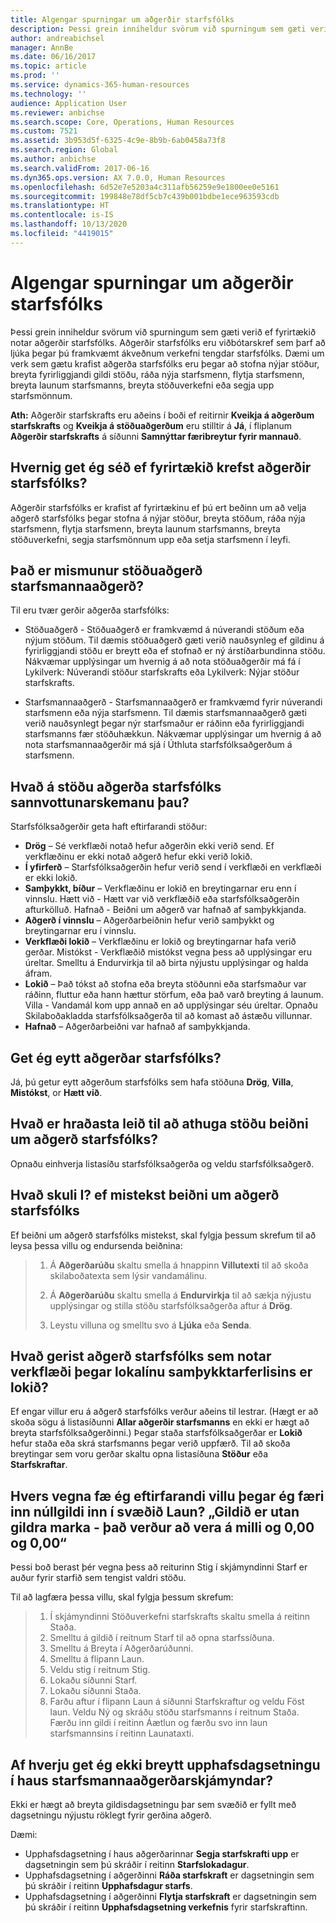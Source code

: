 ```yaml
---
title: Algengar spurningar um aðgerðir starfsfólks
description: Þessi grein inniheldur svörum við spurningum sem gæti verið ef fyrirtækið notar aðgerðir starfsfólks. Aðgerðir starfsfólks eru viðbótarskref sem þarf að ljúka þegar þú framkvæmt ákveðnum verkefni tengdar starfsfólks.
author: andreabichsel
manager: AnnBe
ms.date: 06/16/2017
ms.topic: article
ms.prod: ''
ms.service: dynamics-365-human-resources
ms.technology: ''
audience: Application User
ms.reviewer: anbichse
ms.search.scope: Core, Operations, Human Resources
ms.custom: 7521
ms.assetid: 3b953d5f-6325-4c9e-8b9b-6ab0458a73f8
ms.search.region: Global
ms.author: anbichse
ms.search.validFrom: 2017-06-16
ms.dyn365.ops.version: AX 7.0.0, Human Resources
ms.openlocfilehash: 6d52e7e5203a4c311afb56259e9e1800ee0e5161
ms.sourcegitcommit: 199848e78df5cb7c439b001bdbe1ece963593cdb
ms.translationtype: HT
ms.contentlocale: is-IS
ms.lasthandoff: 10/13/2020
ms.locfileid: "4419015"
---
```

# <a name="personnel-actions-faq"></a>Algengar spurningar um aðgerðir starfsfólks

Þessi grein inniheldur svörum við spurningum sem gæti verið ef fyrirtækið notar aðgerðir starfsfólks. Aðgerðir starfsfólks eru viðbótarskref sem þarf að ljúka þegar þú framkvæmt ákveðnum verkefni tengdar starfsfólks. Dæmi um verk sem gætu krafist aðgerða starfsfólks eru þegar að stofna nýjar stöður, breyta fyrirliggjandi gildi stöðu, ráða nýja starfsmenn, flytja starfsmenn, breyta launum starfsmanns, breyta stöðuverkefni eða segja upp starfsmönnum.

**Ath:** Aðgerðir starfskrafts eru aðeins í boði ef reitirnir **Kveikja á aðgerðum starfskrafts** og **Kveikja á stöðuaðgerðum** eru stilltir á **Já**, í fliplanum **Aðgerðir starfskrafts** á síðunni **Samnýttar færibreytur fyrir mannauð**. 

## <a name="how-can-i-tell-if-my-organization-requires-personnel-actions"></a>Hvernig get ég séð ef fyrirtækið krefst aðgerðir starfsfólks?
Aðgerðir starfsfólks er krafist af fyrirtækinu ef þú ert beðinn um að velja aðgerð starfsfólks þegar stofna á nýjar stöður, breyta stöðum, ráða nýja starfsmenn, flytja starfsmenn, breyta launum starfsmanns, breyta stöðuverkefni, segja starfsmönnum upp eða setja starfsmenn í leyfi. 

## <a name="what-is-the-difference-between-a-position-action-and-a-worker-action"></a>Það er mismunur stöðuaðgerð starfsmannaaðgerð?
Til eru tvær gerðir aðgerða starfsfólks:

- Stöðuaðgerð - Stöðuaðgerð er framkvæmd á núverandi stöðum eða nýjum stöðum. Til dæmis stöðuaðgerð gæti verið nauðsynleg ef gildinu á fyrirliggjandi stöðu er breytt eða ef stofnað er ný árstíðarbundinna stöðu. Nákvæmar upplýsingar um hvernig á að nota stöðuaðgerðir má fá í Lykilverk: Núverandi stöður starfskrafts eða Lykilverk: Nýjar stöður starfskrafts.

- Starfsmannaaðgerð - Starfsmannaaðgerð er framkvæmd fyrir núverandi starfsmenn eða nýja starfsmenn. Til dæmis starfsmannaaðgerð gæti verið nauðsynlegt þegar nýr starfsmaður er ráðinn eða fyrirliggjandi starfsmanns fær stöðuhækkun. Nákvæmar upplýsingar um hvernig á að nota starfsmannaaðgerðir má sjá í Úthluta starfsfólksaðgerðum á starfsmenn.

## <a name="what-do-the-statuses-of-the-personnel-actions-mean"></a>Hvað á stöðu aðgerða starfsfólks sannvottunarskemanu þau?
Starfsfólksaðgerðir geta haft eftirfarandi stöður:

- **Drög** – Sé verkflæði notað hefur aðgerðin ekki verið send. Ef verkflæðinu er ekki notað aðgerð hefur ekki verið lokið.
- **Í yfirferð** – Starfsfólksaðgerðin hefur verið send í verkflæði en verkflæði er ekki lokið.
- **Samþykkt, bíður** – Verkflæðinu er lokið en breytingarnar eru enn í vinnslu. Hætt við - Hætt var við verkflæðið eða starfsfólksaðgerðin afturkölluð. Hafnað - Beiðni um aðgerð var hafnað af samþykkjanda.
- **Aðgerð í vinnslu** – Aðgerðarbeiðnin hefur verið samþykkt og breytingarnar eru í vinnslu.
- **Verkflæði lokið**  – Verkflæðinu er lokið og breytingarnar hafa verið gerðar. Mistókst - Verkflæðið mistókst vegna þess að upplýsingar eru úreltar. Smelltu á Endurvirkja til að birta nýjustu upplýsingar og halda áfram.
- **Lokið** – Það tókst að stofna eða breyta stöðunni eða starfsmaður var ráðinn, fluttur eða hann hættur störfum, eða það varð breyting á launum. Villa - Vandamál kom upp annað en að upplýsingar séu úreltar. Opnaðu Skilaboðakladda starfsfólksaðgerða til að komast að ástæðu villunnar.
- **Hafnað** – Aðgerðarbeiðni var hafnað af samþykkjanda.

## <a name="can-i-delete-a-personnel-action"></a>Get ég eytt aðgerðar starfsfólks?
Já, þú getur eytt aðgerðum starfsfólks sem hafa stöðuna **Drög**, **Villa**, **Mistókst**, or **Hætt við**.

## <a name="what-is-the-fastest-way-to-check-the-status-of-a-personnel-action-request"></a>Hvað er hraðasta leið til að athuga stöðu beiðni um aðgerð starfsfólks?
Opnaðu einhverja listasíðu starfsfólksaðgerða og veldu starfsfólksaðgerð.

## <a name="what-should-i-do-if-a-personnel-action-request-fails"></a>Hvað skuli I? ef mistekst beiðni um aðgerð starfsfólks
Ef beiðni um aðgerð starfsfólks mistekst, skal fylgja þessum skrefum til að leysa þessa villu og endursenda beiðnina:

> 1. Á **Aðgerðarúðu** skaltu smella á hnappinn **Villutexti** til að skoða skilaboðatexta sem lýsir vandamálinu.
> 
> 2. Á **Aðgerðarúðu** skaltu smella á **Endurvirkja** til að sækja nýjustu upplýsingar og stilla stöðu starfsfólksaðgerða aftur á **Drög**.
> 
> 3. Leystu villuna og smelltu svo á **Ljúka** eða **Senda**.

## <a name="what-happens-to-a-personnel-action-that-uses-workflow-when-the-final-approval-is-completed"></a>Hvað gerist aðgerð starfsfólks sem notar verkflæði þegar lokalínu samþykktarferlisins er lokið?
Ef engar villur eru á aðgerð starfsfólks verður aðeins til lestrar. (Hægt er að skoða sögu á listasíðunni **Allar aðgerðir starfsmanns** en ekki er hægt að breyta starfsfólksaðgerðinni.) Þegar staða starfsfólksaðgerðar er **Lokið** hefur staða eða skrá starfsmanns þegar verið uppfærð. Til að skoða breytingar sem voru gerðar skaltu opna listasíðuna **Stöður** eða **Starfskraftar**.

## <a name="why-do-i-receive-the-following-error-when-i-enter-a-non-zero-value-in-the-pay-rate-field-the-value-is-out-of-its-valid-range--it-much-be-between-000-and-000"></a>Hvers vegna fæ ég eftirfarandi villu þegar ég færi inn núllgildi inn í svæðið Laun? „Gildið er utan gildra marka - það verður að vera á milli og 0,00 og 0,00“
Þessi boð berast þér vegna þess að reiturinn Stig í skjámyndinni Starf er auður fyrir starfið sem tengist valdri stöðu.

Til að lagfæra þessa villu, skal fylgja þessum skrefum:

> 1. Í skjámyndinni Stöðuverkefni starfskrafts skaltu smella á reitinn Staða.  
> 2. Smelltu á gildið í reitnum Starf til að opna starfssíðuna.
> 3. Smelltu á Breyta í Aðgerðarúðunni.
> 4. Smelltu á flipann Laun.
> 5. Veldu stig í reitnum Stig.
> 6. Lokaðu síðunni Starf.
> 7. Lokaðu síðunni Staða.
> 8. Farðu aftur í flipann Laun á síðunni Starfskraftur og veldu Föst laun.  Veldu Ný og skráðu stöðu starfsmanns í reitnum Staða.  Færðu inn gildi í reitinn Áætlun og færðu svo inn laun starfsmannsins í reitinn Launataxti.

## <a name="why-cant-i-change-the-effective-date-in-the-header-of-the-worker-action-form"></a>Af hverju get ég ekki breytt upphafsdagsetningu í haus starfsmannaaðgerðarskjámyndar?
Ekki er hægt að breyta gildisdagsetningu þar sem svæðið er fyllt með dagsetningu nýjustu röklegt fyrir gerðina aðgerð.

Dæmi:

- Upphafsdagsetning í haus aðgerðarinnar **Segja starfskrafti upp** er dagsetningin sem þú skráðir í reitinn **Starfslokadagur**.
- Upphafsdagsetning í aðgerðinni **Ráða starfskraft** er dagsetningin sem þú skráðir í reitinn **Upphafsdagur starfs**.
- Upphafsdagsetning í aðgerðinni **Flytja starfskraft** er dagsetningin sem þú skráðir í reitinn **Upphafsdagsetning verkefnis** fyrir starfskraftinn.

